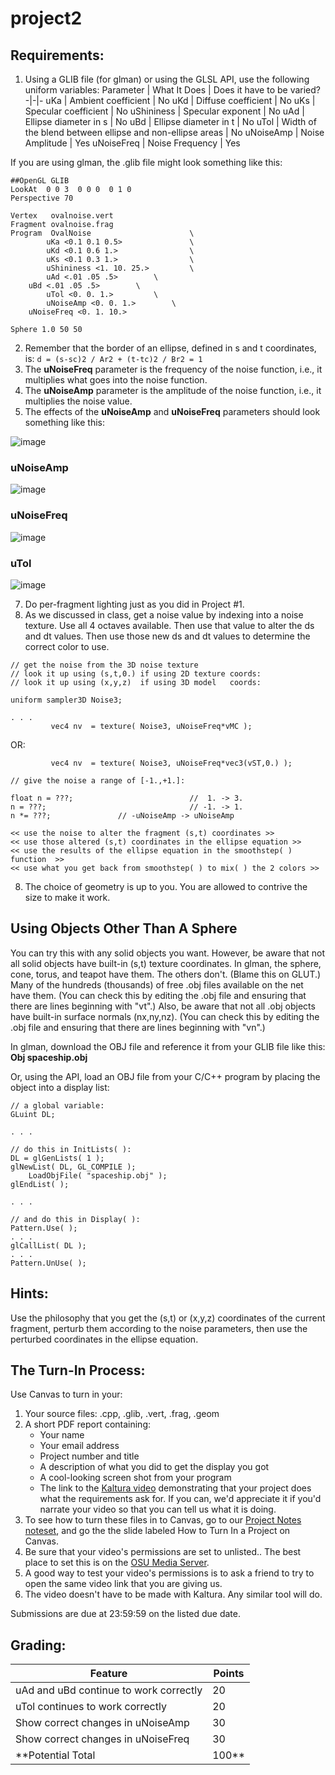 # project2
## Requirements:
1. Using a GLIB file (for glman) or using the GLSL API, use the following uniform variables:
Parameter | What It Does | Does it have to be varied?
-|-|-
uKa | Ambient coefficient | No
uKd | Diffuse coefficient | No
uKs | Specular coefficient | No
uShininess | Specular exponent | No
uAd | Ellipse diameter in s | No
uBd | Ellipse diameter in t | No
uTol | Width of the blend between ellipse and non-ellipse areas | No
uNoiseAmp | Noise Amplitude | Yes
uNoiseFreq | Noise Frequency | Yes

If you are using glman, the .glib file might look something like this:
```
##OpenGL GLIB
LookAt  0 0 3  0 0 0  0 1 0
Perspective 70

Vertex   ovalnoise.vert
Fragment ovalnoise.frag
Program  OvalNoise                      \
        uKa <0.1 0.1 0.5>               \
        uKd <0.1 0.6 1.>                \
        uKs <0.1 0.3 1.>                \
        uShininess <1. 10. 25.>         \
        uAd <.01 .05 .5>		\
	uBd <.01 .05 .5> 		\
        uTol <0. 0. 1.>			\
        uNoiseAmp <0. 0. 1.>		\
	uNoiseFreq <0. 1. 10.>

Sphere 1.0 50 50
```

2. Remember that the border of an ellipse, defined in s and t coordinates, is:
`d = (s-sc)2 / Ar2 + (t-tc)2 / Br2 = 1`
3. The **uNoiseFreq** parameter is the frequency of the noise function, i.e., it multiplies what goes into the noise function.
4. The **uNoiseAmp** parameter is the amplitude of the noise function, i.e., it multiplies the noise value.
5. The effects of the **uNoiseAmp** and **uNoiseFreq** parameters should look something like this:

![image](https://github.com/user-attachments/assets/fedfa6e7-04f9-4228-b130-c3d600b6c7f2)

### uNoiseAmp
![image](https://github.com/user-attachments/assets/3a797d96-b5b2-485f-883f-91127006b9bd)

### uNoiseFreq
![image](https://github.com/user-attachments/assets/0dd70a5f-e4ad-430b-acc4-3466118f612a)

### uTol
![image](https://github.com/user-attachments/assets/391e718b-f864-4893-87b7-322c8b933d91)

7. Do per-fragment lighting just as you did in Project #1.
8. As we discussed in class, get a noise value by indexing into a noise texture. Use all 4 octaves available. Then use that value to alter the ds and dt values. Then use those new ds and dt values to determine the correct color to use.
```
// get the noise from the 3D noise texture
// look it up using (s,t,0.) if using 2D texture coords:
// look it up using (x,y,z)  if using 3D model   coords:

uniform sampler3D Noise3;

. . .
         vec4 nv  = texture( Noise3, uNoiseFreq*vMC );
```
OR:
```
         vec4 nv  = texture( Noise3, uNoiseFreq*vec3(vST,0.) );

// give the noise a range of [-1.,+1.]:

float n = ???;                          //  1. -> 3.
n = ???;                                // -1. -> 1.
n *= ???;				// -uNoiseAmp -> uNoiseAmp

<< use the noise to alter the fragment (s,t) coordinates >>
<< use those altered (s,t) coordinates in the ellipse equation >>
<< use the results of the ellipse equation in the smoothstep( ) function  >>
<< use what you get back from smoothstep( ) to mix( ) the 2 colors >>
```

8. The choice of geometry is up to you. You are allowed to contrive the size to make it work.

## Using Objects Other Than A Sphere
You can try this with any solid objects you want. However, be aware that not all solid objects have built-in (s,t) texture coordinates. In glman, the sphere, cone, torus, and teapot have them. The others don't. (Blame this on GLUT.) Many of the hundreds (thousands) of free .obj files available on the net have them. (You can check this by editing the .obj file and ensuring that there are lines beginning with "vt".) Also, be aware that not all .obj objects have built-in surface normals (nx,ny,nz). (You can check this by editing the .obj file and ensuring that there are lines beginning with "vn".)

In glman, download the OBJ file and reference it from your GLIB file like this:
**Obj spaceship.obj**

Or, using the API, load an OBJ file from your C/C++ program by placing the object into a display list:
```
// a global variable:
GLuint DL;

. . .

// do this in InitLists( ):
DL = glGenLists( 1 );
glNewList( DL, GL_COMPILE );
	LoadObjFile( "spaceship.obj" );
glEndList( );

. . .

// and do this in Display( ):
Pattern.Use( );
. . .
glCallList( DL );
. . .
Pattern.UnUse( );
```

## Hints:
Use the philosophy that you get the (s,t) or (x,y,z) coordinates of the current fragment, perturb them according to the noise parameters, then use the perturbed coordinates in the ellipse equation.

## The Turn-In Process:
Use Canvas to turn in your:
1. Your source files: .cpp, .glib, .vert, .frag, .geom
2. A short PDF report containing:
    - Your name
    - Your email address
    - Project number and title
    - A description of what you did to get the display you got
    - A cool-looking screen shot from your program
    - The link to the [Kaltura video](http://cs.oregonstate.edu/~mjb/cs557/Handouts/kaltura.1pp.pdf) demonstrating that your project does what the requirements ask for. If you can, we'd appreciate it if you'd narrate your video so that you can tell us what it is doing.
3. To see how to turn these files in to Canvas, go to our [Project Notes noteset](https://web.engr.oregonstate.edu/~mjb/cs550/PDFs/Project.Notes.450.550.1pp.pdf), and go the the slide labeled How to Turn In a Project on Canvas.
4. Be sure that your video's permissions are set to unlisted.. The best place to set this is on the [OSU Media Server](https://media.oregonstate.edu/).
5. A good way to test your video's permissions is to ask a friend to try to open the same video link that you are giving us.
6. The video doesn't have to be made with Kaltura. Any similar tool will do.

Submissions are due at 23:59:59 on the listed due date.

## Grading:
Feature | Points
-|-
uAd and uBd continue to work correctly | 20
uTol continues to work correctly | 20
Show correct changes in uNoiseAmp | 30
Show correct changes in uNoiseFreq | 30
**Potential Total | 100**
